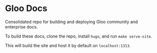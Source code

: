 # Gloo Docs

Consolidated repo for building and deploying Gloo community and enterprise docs. 

To build these docs, clone the repo, install `hugo`, and run `make serve-site`. 

This will build the site and host it by default on `localhost:1313`. 

